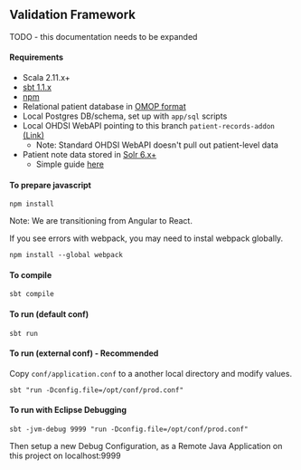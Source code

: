 ## Validation Framework

TODO - this documentation needs to be expanded

#### Requirements
- Scala 2.11.x+
- [sbt 1.1.x](https://www.scala-sbt.org/)
- [npm](https://www.npmjs.com/get-npm)
- Relational patient database in [OMOP format](https://www.ohdsi.org/data-standardization/the-common-data-model/)
- Local Postgres DB/schema, set up with `app/sql` scripts
- Local OHDSI WebAPI pointing to this branch `patient-records-addon` [(Link)](https://github.com/OHDSI/WebAPI/tree/patient-records-addon)
  - Note: Standard OHDSI WebAPI doesn't pull out patient-level data
- Patient note data stored in [Solr 6.x+](http://lucene.apache.org/solr/)
  - Simple guide [here](simple-solr-setup.md)

#### To prepare javascript
```
npm install
```
Note: We are transitioning from Angular to React.

If you see errors with webpack, you may need to instal webpack globally. 
```
npm install --global webpack
```

#### To compile

```
sbt compile
```

#### To run (default conf)

```
sbt run
```

#### To run (external conf) - Recommended
Copy `conf/application.conf` to a another local directory and modify values.

```
sbt "run -Dconfig.file=/opt/conf/prod.conf"
```

#### To run with Eclipse Debugging
```
sbt -jvm-debug 9999 "run -Dconfig.file=/opt/conf/prod.conf"
```

Then setup a new Debug Configuration, as a Remote Java Application on this project on localhost:9999
